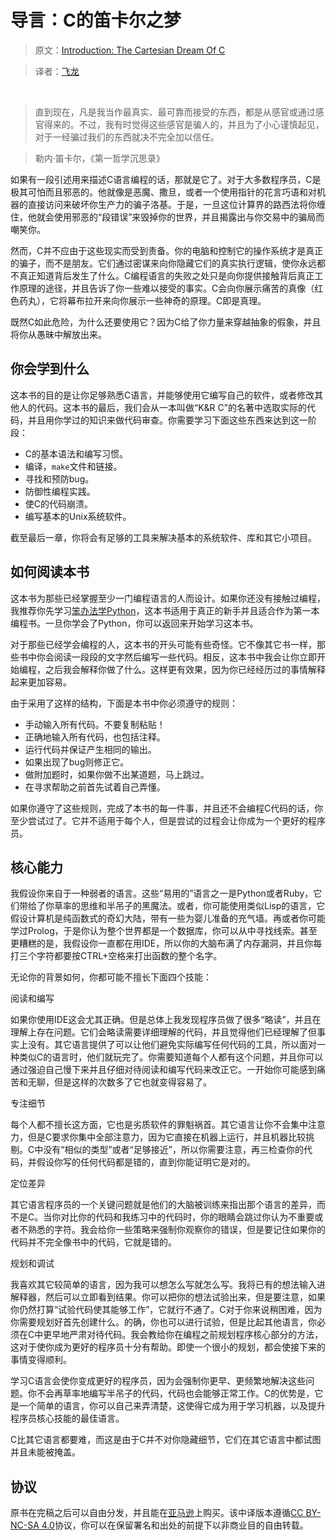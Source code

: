 # 导言：C的笛卡尔之梦

> 原文：[Introduction: The Cartesian Dream Of C](http://c.learncodethehardway.org/book/introduction.html)

> 译者：[飞龙](https://github.com/wizardforcel)

&zwj;

> 直到现在，凡是我当作最真实、最可靠而接受的东西，都是从感官或通过感官得来的。不过，我有时觉得这些感官是骗人的，并且为了小心谨慎起见，对于一经骗过我们的东西就决不完全加以信任。

> 勒内·笛卡尔，《第一哲学沉思录》

如果有一段引述用来描述C语言编程的话，那就是它了。对于大多数程序员，C是极其可怕而且邪恶的。他就像是恶魔、撒旦，或者一个使用指针的花言巧语和对机器的直接访问来破坏你生产力的骗子洛基。于是，一旦这位计算界的路西法将你缠住，他就会使用邪恶的“段错误”来毁掉你的世界，并且揭露出与你交易中的骗局而嘲笑你。

然而，C并不应由于这些现实而受到责备。你的电脑和控制它的操作系统才是真正的骗子，而不是朋友。它们通过密谋来向你隐藏它们的真实执行逻辑，使你永远都不真正知道背后发生了什么。C编程语言的失败之处只是向你提供接触背后真正工作原理的途径，并且告诉了你一些难以接受的事实。C会向你展示痛苦的真像（红色药丸），它将幕布拉开来向你展示一些神奇的原理。C即是真理。

既然C如此危险，为什么还要使用它？因为C给了你力量来穿越抽象的假象，并且将你从愚昧中解放出来。

## 你会学到什么

这本书的目的是让你足够熟悉C语言，并能够使用它编写自己的软件，或者修改其他人的代码。这本书的最后，我们会从一本叫做“K&R C”的名著中选取实际的代码，并且用你学过的知识来做代码审查。你需要学习下面这些东西来达到这一阶段：

+ C的基本语法和编写习惯。
+ 编译，`make`文件和链接。
+ 寻找和预防bug。
+ 防御性编程实践。
+ 使C的代码崩溃。
+ 编写基本的Unix系统软件。

截至最后一章，你将会有足够的工具来解决基本的系统软件、库和其它小项目。

## 如何阅读本书

这本书为那些已经掌握至少一门编程语言的人而设计。如果你还没有接触过编程，我推荐你先学习[笨办法学Python](http://learnpythonthehardway.org/)，这本书适用于真正的新手并且适合作为第一本编程书。一旦你学会了Python，你可以返回来开始学习这本书。

对于那些已经学会编程的人，这本书的开头可能有些奇怪。它不像其它书一样，那些书中你会阅读一段段的文字然后编写一些代码。相反，这本书中我会让你立即开始编程，之后我会解释你做了什么。这样更有效果，因为你已经经历过的事情解释起来更加容易。

由于采用了这样的结构，下面是本书中你必须遵守的规则：

+ 手动输入所有代码。不要复制粘贴！
+ 正确地输入所有代码，也包括注释。
+ 运行代码并保证产生相同的输出。
+ 如果出现了bug则修正它。
+ 做附加题时，如果你做不出某道题，马上跳过。
+ 在寻求帮助之前首先试着自己弄懂。

如果你遵守了这些规则，完成了本书的每一件事，并且还不会编程C代码的话，你至少尝试过了。它并不适用于每个人，但是尝试的过程会让你成为一个更好的程序员。

## 核心能力

我假设你来自于一种弱者的语言。这些“易用的”语言之一是Python或者Ruby，它们带给了你草率的思维和半吊子的黑魔法。或者，你可能使用类似Lisp的语言，它假设计算机是纯函数式的奇幻大陆，带有一些为婴儿准备的充气墙。再或者你可能学过Prolog，于是你认为整个世界都是一个数据库，你可以从中寻找线索。甚至更糟糕的是，我假设你一直都在用IDE，所以你的大脑布满了内存漏洞，并且你每打三个字符都要按CTRL+空格来打出函数的整个名字。

无论你的背景如何，你都可能不擅长下面四个技能：

阅读和编写

如果你使用IDE这会尤其正确。但是总体上我发现程序员做了很多“略读”，并且在理解上存在问题。它们会略读需要详细理解的代码，并且觉得他们已经理解了但事实上没有。其它语言提供了可以让他们避免实际编写任何代码的工具，所以面对一种类似C的语言时，他们就玩完了。你需要知道每个人都有这个问题，并且你可以通过强迫自己慢下来并且仔细对待阅读和编写代码来改正它。一开始你可能感到痛苦和无聊，但是这样的次数多了它也就变得容易了。

专注细节

每个人都不擅长这方面，它也是劣质软件的罪魁祸首。其它语言让你不会集中注意力，但是C要求你集中全部注意力，因为它直接在机器上运行，并且机器比较挑剔。C中没有“相似的类型”或者“足够接近”，所以你需要注意，再三检查你的代码，并假设你写的任何代码都是错的，直到你能证明它是对的。

定位差异

其它语言程序员的一个关键问题就是他们的大脑被训练来指出那个语言的差异，而不是C。当你对比你的代码和我练习中的代码时，你的眼睛会跳过你认为不重要或者不熟悉的字符。我会给你一些策略来强制你观察你的错误，但是要记住如果你的代码并不完全像书中的代码，它就是错的。

规划和调试

我喜欢其它较简单的语言，因为我可以想怎么写就怎么写。我将已有的想法输入进解释器，然后可以立即看到结果。你可以把你的想法试验出来，但是要注意，如果你仍然打算“试验代码使其能够工作”，它就行不通了。C对于你来说稍困难，因为你需要规划好首先创建什么。的确，你也可以进行试验，但是比起其他语言，你必须在C中更早地严肃对待代码。我会教给你在编程之前规划程序核心部分的方法，这对于使你成为更好的程序员十分有帮助。即使一个很小的规划，都会使接下来的事情变得顺利。

学习C语言会使你变成更好的程序员，因为会强制你更早、更频繁地解决这些问题。你不会再草率地编写半吊子的代码，代码也会能够正常工作。C的优势是，它是一个简单的语言，你可以自己来弄清楚，这使得它成为用于学习机器，以及提升程序员核心技能的最佳语言。

C比其它语言都要难，而这是由于C并不对你隐藏细节，它们在其它语言中都试图并且未能被掩盖。

## 协议

原书在完稿之后可以自由分发，并且能在[亚马逊](http://www.amazon.com/Learn-Hard-Way-Practical-Computational/dp/0321884922/)上购买。该中译版本遵循[CC BY-NC-SA 4.0](http://creativecommons.org/licenses/by-nc-sa/4.0/)协议，你可以在保留署名和出处的前提下以非商业目的自由转载。
